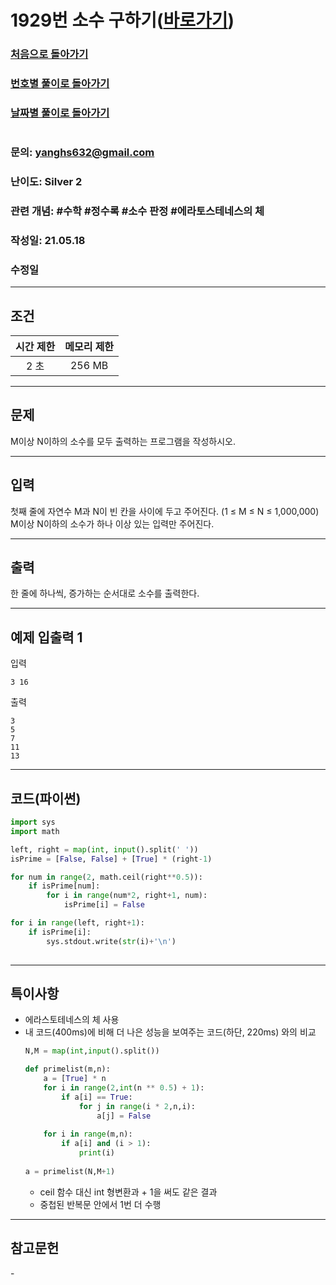 # 1929번 소수 구하기([바로가기](https://www.acmicpc.net/problem/1929))

### [처음으로 돌아가기](/README.md)
### [번호별 풀이로 돌아가기](README.md)
### [날짜별 풀이로 돌아가기](/Sort%20by%20date.md)
#
### 문의: yanghs632@gmail.com
### 난이도: Silver 2
### 관련 개념: #수학 #정수록 #소수 판정 #에라토스테네스의 체
### 작성일: 21.05.18
### 수정일

---
## 조건
시간 제한|메모리 제한|
:---:|:---:
2 초|256 MB

---
## 문제
M이상 N이하의 소수를 모두 출력하는 프로그램을 작성하시오.

---
## 입력
첫째 줄에 자연수 M과 N이 빈 칸을 사이에 두고 주어진다. (1 ≤ M ≤ N ≤ 1,000,000) M이상 N이하의 소수가 하나 이상 있는 입력만 주어진다.

---
## 출력
한 줄에 하나씩, 증가하는 순서대로 소수를 출력한다.

---
## 예제 입출력 1
입력
```
3 16
```

출력
```
3
5
7
11
13
```

---
## 코드(파이썬)
```python
import sys
import math

left, right = map(int, input().split(' '))
isPrime = [False, False] + [True] * (right-1)

for num in range(2, math.ceil(right**0.5)):
    if isPrime[num]:
        for i in range(num*2, right+1, num):
            isPrime[i] = False

for i in range(left, right+1):
    if isPrime[i]:
        sys.stdout.write(str(i)+'\n')
        
```

---
## 특이사항
- 에라스토테네스의 체 사용
- 내 코드(400ms)에 비해 더 나은 성능을 보여주는 코드(하단, 220ms) 와의 비교
  ```python
  N,M = map(int,input().split())
  
  def primelist(m,n):
      a = [True] * n
      for i in range(2,int(n ** 0.5) + 1):
          if a[i] == True:
              for j in range(i * 2,n,i):
                  a[j] = False
      
      for i in range(m,n):
          if a[i] and (i > 1):
              print(i)
      
  a = primelist(N,M+1)
  ```
  - ceil 함수 대신 int 형변환과 + 1을 써도 같은 결과
  - 중첩된 반복문 안에서 1번 더 수행

---
## 참고문헌
\-